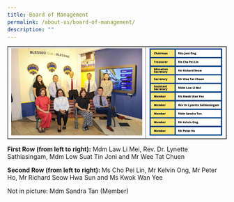 ```yaml
---
title: Board of Management
permalink: /about-us/board-of-management/
description: ""
---
```


<table style="border-collapse: collapse; width: 100%;" border="1">
<tbody>
<tr>
<td style="width: 63%;"><img src="/images/bom1.jpg"></td>
<td style="width: 37%;"><img src="/images/bom2.jpg"></td>
</tr>
</tbody>
</table>
<p><strong>First Row (from left to right):</strong> Mdm Law Li Mei, Rev. Dr. Lynette Sathiasingam, Mdm Low Suat Tin Joni and Mr Wee Tat Chuen</p>
<p><strong>Second Row (from left to right):&nbsp;</strong>Ms Cho Pei Lin, Mr Kelvin Ong, Mr Peter Ho, Mr Richard Seow Hwa Sun and Ms Kwok Wan Yee</p>
<p>Not in picture: Mdm Sandra Tan (Member)</p>